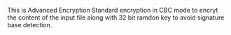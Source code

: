 This is Advanced Encryption Standard encryption in CBC mode to encryt the content of the input file along with 32 bit ramdon key to avoid signature base detection. 